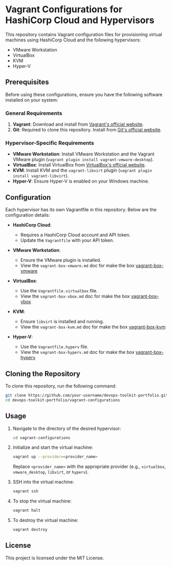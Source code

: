 # Vagrant Configurations for HashiCorp Cloud and Hypervisors

This repository contains Vagrant configuration files for provisioning virtual machines using HashiCorp Cloud and the following hypervisors:  
- VMware Workstation  
- VirtualBox  
- KVM  
- Hyper-V  

## Prerequisites  

Before using these configurations, ensure you have the following software installed on your system:  

### General Requirements  
1. **Vagrant**: Download and install from [Vagrant's official website](https://www.vagrantup.com/).  
2. **Git**: Required to clone this repository. Install from [Git's official website](https://git-scm.com/).  

### Hypervisor-Specific Requirements  
- **VMware Workstation**: Install VMware Workstation and the Vagrant VMware plugin (`vagrant plugin install vagrant-vmware-desktop`).  
- **VirtualBox**: Install VirtualBox from [VirtualBox's official website](https://www.virtualbox.org/).  
- **KVM**: Install KVM and the `vagrant-libvirt` plugin (`vagrant plugin install vagrant-libvirt`).  
- **Hyper-V**: Ensure Hyper-V is enabled on your Windows machine.  

## Configuration  

Each hypervisor has its own Vagrantfile in this repository. Below are the configuration details:  

- **HashiCorp Cloud**:  
    - Requires a HashiCorp Cloud account and API token.  
    - Update the `Vagrantfile` with your API token.  

- **VMware Workstation**:  
    - Ensure the VMware plugin is installed.  
    - View the `vagrant-box-vmware.md` doc for make the box [vagrant-box-vmware](vagrant-box-vmware.md) 

- **VirtualBox**:  
    - Use the `Vagrantfile.virtualbox` file.
    - View the `vagrant-box-vbox.md` doc for make the box [vagrant-box-vbox](vagrant-box-vbox.md) 

- **KVM**:  
    - Ensure `libvirt` is installed and running.  
    - View the `vagrant-box-kvm.md` doc for make the box [vagrant-box-kvm](vagrant-box-kvm.md) 

- **Hyper-V**:  
    - Use the `Vagrantfile.hyperv` file.
    - View the `vagrant-box-hyperv.md` doc for make the box [vagrant-box-hyperv](vagrant-box-hyperv.md) 

## Cloning the Repository  

To clone this repository, run the following command:  

```bash  
git clone https://github.com/your-username/devops-toolkit-portfolio.git  
cd devops-toolkit-portfolio/vagrant-configurations  
```  

## Usage  

1. Navigate to the directory of the desired hypervisor:  
     ```bash  
     cd vagrant-configurations  
     ```  

2. Initialize and start the virtual machine:  
     ```bash  
     vagrant up --provider=<provider_name>  
     ```  
     Replace `<provider_name>` with the appropriate provider (e.g., `virtualbox`, `vmware_desktop`, `libvirt`, or `hyperv`).  

3. SSH into the virtual machine:  
     ```bash  
     vagrant ssh  
     ```  

4. To stop the virtual machine:  
     ```bash  
     vagrant halt  
     ```  

5. To destroy the virtual machine:  
     ```bash  
     vagrant destroy  
     ```  

## License  

This project is licensed under the MIT License.  
